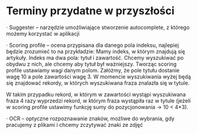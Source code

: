 # Terminy przydatne w przyszłości

·         Suggester – narzędzie umożliwiające stworzenie autocomplete, z którego możemy korzystać w aplikacji

·         Scoring profile – ocena przypisana dla danego pola indeksu, najlepiej będzie zrozumieć to na przykładzie: Mamy indeks, w którym znajdują się artykuły. Indeks ma dwa pola: tytuł i zawartość. Chcemy wyszukiwać po obydwu z nich, ale chcemy aby tytuł był ważniejszy. Tworząc scoring profile ustawiamy wagi danym polom. Załóżmy, że pole tytułu dostanie wagę 10 a pole zawartości wagę 3. W momencie wyszukiwania wyżej będą się znajdować rekordy, w których wyszukiwana fraza znalazła się w tytule.

W takim przypadku rekord, w którym w zawartości wystąpi wyszukiwana fraza 4 razy wyprzedzi rekord, w którym fraza wystąpiła raz w tytule \(jeżeli w scoring profile ustawimy funkcję sumy do pozycjonowania -&gt; 10 &lt; 4\*3\).

·         OCR – optyczne rozpoznawanie znaków, możliwe do wybrania, gdy pracujemy z plikami i chcemy zczytywać znaki ze zdjęć

